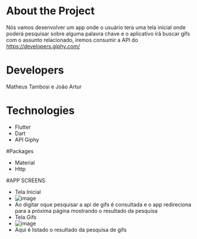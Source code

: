 # About the Project
Nós vamos desenvolver um app onde o usuário tera uma tela inicial onde poderá pesquisar sobre alguma palavra chave e o aplicativo irá buscar gifs com o assunto relacionado, iremos consumir a API do https://developers.giphy.com/

# Developers
Matheus Tambosi e João Artur

# Technologies
- Flutter
- Dart
- API Giphy

#Packages
- Material
- Http

#APP SCREENS
- Tela Inicial
- ![image](https://user-images.githubusercontent.com/61556834/145293275-58794bdf-4add-417d-a326-81e2fd63359d.png)
- Ao digitar oque pesquisar a api de gifs é consultada e o app redireciona para a próxima página mostrando o resultado da pesquisa
- Tela Gifs
- ![image](https://user-images.githubusercontent.com/61556834/145293447-1fa2b49b-96a7-4f5d-8a87-1025f630aaea.png)
- Aqui é listado o resultado da pesquisa de gifs

